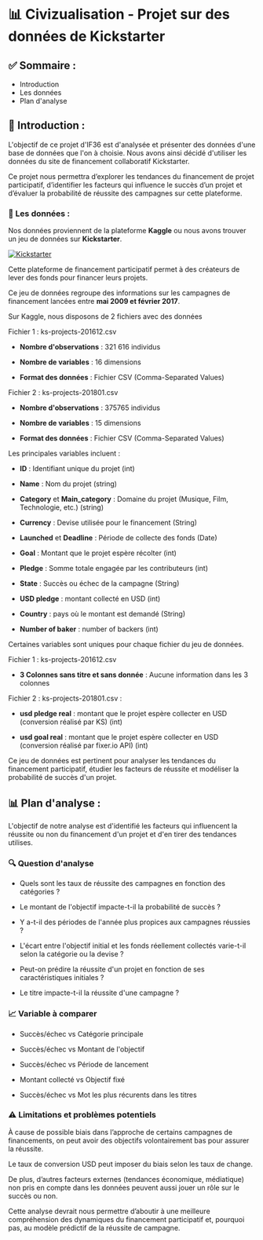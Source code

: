 # 📊 Civizualisation - Projet sur des données de Kickstarter

## ✅ Sommaire :

-   Introduction
-   Les données
-   Plan d'analyse

## 📌 Introduction :

L'objectif de ce projet d'IF36 est d'analysée et présenter des données d'une base de données que l'on à choisie. Nous avons ainsi décidé d'utiliser les données du site de financement collaboratif Kickstarter.

Ce projet nous permettra d’explorer les tendances du financement de projet participatif, d’identifier les facteurs qui influence le succès d’un projet et d’évaluer la probabilité de réussite des campagnes sur cette plateforme.

### 📁 Les données :

Nos données proviennent de la plateforme **Kaggle** ou nous avons trouver un jeu de données sur **Kickstarter**. 


 [![Kickstarter](https://i.kickstarter.com/tq0sfld-kickstarter-logo-green.png?origin=static&sig=f4aHZ5ZiQhwZCgzBFzJqR3WIwCUT6jVw6mALfOHvmu0%3D)](https://www.kaggle.com/datasets/kemical/kickstarter-projects?select=ks-projects-201801.csv)


Cette plateforme de financement participatif permet à des créateurs de lever des fonds pour financer leurs projets.

Ce jeu de données regroupe des informations sur les campagnes de financement lancées entre **mai 2009 et février 2017**.

Sur Kaggle, nous disposons de 2 fichiers avec des données

Fichier 1 : ks-projects-201612.csv

-   **Nombre d'observations** : 321 616 individus

-   **Nombre de variables** : 16 dimensions

-   **Format des données** : Fichier CSV (Comma-Separated Values)

Fichier 2 : ks-projects-201801.csv

-   **Nombre d'observations** : 375765 individus

-   **Nombre de variables** : 15 dimensions

-   **Format des données** : Fichier CSV (Comma-Separated Values)

Les principales variables incluent :

-   **ID** : Identifiant unique du projet (int)

-   **Name** : Nom du projet (string)

-   **Category** et **Main_category** : Domaine du projet (Musique, Film, Technologie, etc.) (string)

-   **Currency** : Devise utilisée pour le financement (String)

-   **Launched** et **Deadline** : Période de collecte des fonds (Date)

-   **Goal** : Montant que le projet espère récolter (int)

-   **Pledge** : Somme totale engagée par les contributeurs (int)

-   **State** : Succès ou échec de la campagne (String)

-   **USD pledge** : montant collecté en USD (int)

-   **Country** : pays où le montant est demandé (String)

-   **Number of baker** : number of backers (int)

Certaines variables sont uniques pour chaque fichier du jeu de données.

Fichier 1 : ks-projects-201612.csv

-   **3 Colonnes sans titre et sans donnée** : Aucune information dans les 3 colonnes

Fichier 2 : ks-projects-201801.csv :

-   **usd pledge real** : montant que le projet espère collecter en USD (conversion réalisé par KS) (int)

-   **usd goal real** : montant que le projet espère collecter en USD (conversion réalisé par fixer.io API) (int)

Ce jeu de données est pertinent pour analyser les tendances du financement participatif, étudier les facteurs de réussite et modéliser la probabilité de succès d'un projet.

## 📊 Plan d'analyse :

L'objectif de notre analyse est d'identifié les facteurs qui influencent la réussite ou non du financement d'un projet et d'en tirer des tendances utilises.

### 🔍 Question d'analyse

- Quels sont les taux de réussite des campagnes en fonction des catégories ?

- Le montant de l'objectif impacte-t-il la probabilité de succès ?

- Y a-t-il des périodes de l'année plus propices aux campagnes réussies ?

- L'écart entre l'objectif initial et les fonds réellement collectés varie-t-il selon la catégorie ou la devise ?

- Peut-on prédire la réussite d'un projet en fonction de ses caractéristiques initiales ?

- Le titre impacte-t-il la réussite d'une campagne ?

### 📈 Variable à comparer 

- Succès/échec vs Catégorie principale

- Succès/échec vs Montant de l'objectif

- Succès/échec vs Période de lancement

- Montant collecté vs Objectif fixé

- Succès/échec vs Mot les plus récurents dans les titres

### ⚠️ Limitations et problèmes potentiels

À cause de possible biais dans l’approche de certains campagnes de financements, on peut avoir des objectifs volontairement bas pour assurer la réussite.

Le taux de conversion USD peut imposer du biais selon les taux de change.

De plus, d’autres facteurs externes (tendances économique, médiatique) non pris en compte dans les données peuvent aussi jouer un rôle sur le succès ou non.

Cette analyse devrait nous permettre d’aboutir à une meilleure compréhension des dynamiques du financement participatif et, pourquoi pas, au modèle prédictif de la réussite de campagne.



